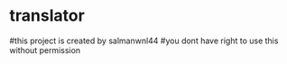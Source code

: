 # translator

#this project is created by salmanwnl44
#you dont have right to use this without permission
